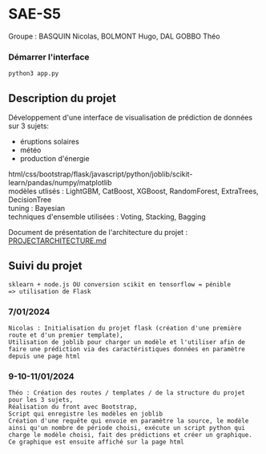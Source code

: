 # SAE-S5
Groupe : BASQUIN Nicolas, BOLMONT Hugo, DAL GOBBO Théo

### Démarrer l'interface
    python3 app.py

## Description du projet
Développement d'une interface de visualisation de prédiction de données sur 3 sujets:
<ul><li>éruptions solaires</li><li>météo</li><li>production d'énergie</li></ul>
html/css/bootstrap/flask/javascript/python/joblib/scikit-learn/pandas/numpy/matplotlib
<br> modèles utlisés : LightGBM, CatBoost, XGBoost, RandomForest, ExtraTrees, DecisionTree
<br> tuning : Bayesian
<br> techniques d'ensemble utilisées : Voting, Stacking, Bagging

Document de présentation de l'architecture du projet : [PROJECTARCHITECTURE.md](PROJECTARCHITECTURE.md)

## Suivi du projet
    sklearn + node.js OU conversion scikit en tensorflow = pénible
    => utilisation de Flask

### 7/01/2024
    Nicolas : Initialisation du projet flask (création d'une première route et d'un premier template),
    Utilisation de joblib pour charger un modèle et l'utiliser afin de faire une prédiction via des caractéristiques données en paramètre depuis une page html

### 9-10-11/01/2024
    Théo : Création des routes / templates / de la structure du projet pour les 3 sujets,
    Réalisation du front avec Bootstrap,
    Script qui enregistre les modèles en joblib
    Création d'une requête qui envoie en paramètre la source, le modèle ainsi qu'un nombre de période choisi, exécute un script python qui charge le modèle choisi, fait des prédictions et créer un graphique. Ce graphique est ensuite affiché sur la page html
